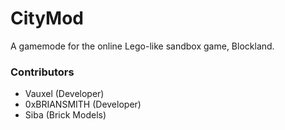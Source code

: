 # CityMod #

A gamemode for the online Lego-like sandbox game, Blockland.

### Contributors ###

* Vauxel (Developer)
* 0xBRIANSMITH (Developer)
* Siba (Brick Models)
